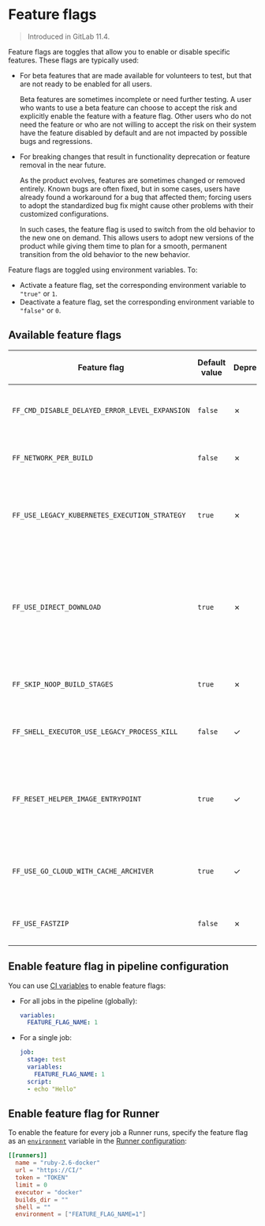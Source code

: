 # Feature flags

> Introduced in GitLab 11.4.

Feature flags are toggles that allow you to enable or disable specific features. These flags are typically used:

- For beta features that are made available for volunteers to test, but that are not ready to be enabled for all users.

  Beta features are sometimes incomplete or need further testing. A user who wants to use a beta feature
  can choose to accept the risk and explicitly enable the feature with a feature flag. Other users who
  do not need the feature or who are not willing to accept the risk on their system have the
  feature disabled by default and are not impacted by possible bugs and regressions.

- For breaking changes that result in functionality deprecation or feature removal in the near future.

  As the product evolves, features are sometimes changed or removed entirely. Known bugs are often fixed,
  but in some cases, users have already found a workaround for a bug that affected them; forcing users
  to adopt the standardized bug fix might cause other problems with their customized configurations.

  In such cases, the feature flag is used to switch from the old behavior to the new one on demand. This
  allows users to adopt new versions of the product while giving them time to plan for a smooth, permanent
  transition from the old behavior to the new behavior.

Feature flags are toggled using environment variables. To:

- Activate a feature flag, set the corresponding environment variable to `"true"` or `1`.
- Deactivate a feature flag, set the corresponding environment variable to `"false"` or `0`.

## Available feature flags

<!--
The list of feature flags is created automatically.
If you need to update it, call `make update_feature_flags_docs` in the
root directory of this project.
The flags are defined in `./helpers/featureflags/flags.go` file.
-->

<!-- feature_flags_list_start -->

| Feature flag | Default value | Deprecated | To be removed with | Description |
|--------------|---------------|------------|--------------------|-------------|
| `FF_CMD_DISABLE_DELAYED_ERROR_LEVEL_EXPANSION` | `false` | ✗ |  | Disables [EnableDelayedExpansion](https://ss64.com/nt/delayedexpansion.html) for error checking for when using [Window Batch](../shells/index.md#windows-batch) shell |
| `FF_NETWORK_PER_BUILD` | `false` | ✗ |  | Enables creation of a Docker [network per build](../executors/docker.md#networking) with the `docker` executor |
| `FF_USE_LEGACY_KUBERNETES_EXECUTION_STRATEGY` | `true` | ✗ |  | When set to `false` disables execution of remote Kubernetes commands through `exec` in favor of `attach` to solve problems like [#4119](https://gitlab.com/gitlab-org/gitlab-runner/-/issues/4119) |
| `FF_USE_DIRECT_DOWNLOAD` | `true` | ✗ |  | When set to `true` Runner tries to direct-download all artifacts instead of proxying through GitLab on a first try. Enabling might result in a download failures due to problem validating TLS certificate of Object Storage if it is enabled by GitLab |
| `FF_SKIP_NOOP_BUILD_STAGES` | `true` | ✗ |  | When set to `false` all build stages are executed even if running them has no effect |
| `FF_SHELL_EXECUTOR_USE_LEGACY_PROCESS_KILL` | `false` | ✓ | 14.0 | Use the old process termination that was used prior to GitLab 13.1 where only `SIGKILL` was sent |
| `FF_RESET_HELPER_IMAGE_ENTRYPOINT` | `true` | ✓ | 14.0 | Enables adding an ENTRYPOINT layer for Helper images imported from local Docker archives by the `docker` executor, in order to enable [importing of user certificate roots](./tls-self-signed.md#trusting-the-certificate-for-the-other-cicd-stages) |
| `FF_USE_GO_CLOUD_WITH_CACHE_ARCHIVER` | `true` | ✓ | 14.0 | Enables the use of Go Cloud to write cache archives to object storage. This mode is only used by Azure Blob storage. |
| `FF_USE_FASTZIP` | `false` | ✗ |  | Fastzip is a performant archiver for cache/artifact archiving and extraction |

<!-- feature_flags_list_end -->

## Enable feature flag in pipeline configuration

You can use [CI variables](https://docs.gitlab.com/ee/ci/variables/) to
enable feature flags:

- For all jobs in the pipeline (globally):

  ```yaml
  variables:
    FEATURE_FLAG_NAME: 1
  ```

- For a single job:

  ```yaml
  job:
    stage: test
    variables:
      FEATURE_FLAG_NAME: 1
    script:
    - echo "Hello"
  ```

## Enable feature flag for Runner

To enable the feature for every job a Runner runs, specify the feature
flag as an
[`environment`](advanced-configuration.md#the-runners-section) variable
in the [Runner configuration](advanced-configuration.md):

```toml
[[runners]]
  name = "ruby-2.6-docker"
  url = "https://CI/"
  token = "TOKEN"
  limit = 0
  executor = "docker"
  builds_dir = ""
  shell = ""
  environment = ["FEATURE_FLAG_NAME=1"]
```
